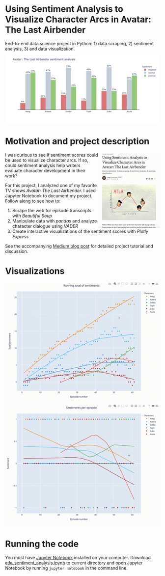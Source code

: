 # Using Sentiment Analysis to Visualize Character Arcs in Avatar: The Last Airbender
End-to-end data science project in Python: 1) data scraping, 2) sentiment analysis, 3) and data visualization.

<img src="media/atla_bar_chart.png" width = 800>


# Motivation and project description
[<img src="media/medium_article.gif" align="right" width = 200>](https://medium.com/data-comet/atla-sentiment-analysis-43f26edddad2)
I was curious to see if sentiment scores could be used to visualize character arcs. If so, could sentiment analysis help writers evaluate character development in their work?

For this project, I analyzed one of my favorite TV shows *Avatar: The Last Airbender.* I used Jupyter Notebook to document my project. Follow along to see how to:
1) Scrape the web for episode transcripts with *Beautiful Soup*
2) Manipulate data with *pandas* and analyze character dialogue using *VADER*
3) Create interactive visualizations of the sentiment scores with *Plotly Express*

See the accompanying [Medium blog post](https://medium.com/data-comet/atla-sentiment-analysis-43f26edddad2) for detailed project tutorial and discussion.


# Visualizations

[<img src="media/atla_running_total_of_sentiment.gif" width = 500>](https://chart-studio.plotly.com/~ritakalach/4/#/)[<img src="media/atla_sentiment_per_episode.gif" width = 500>](https://chart-studio.plotly.com/~ritakalach/2/#/)


# Running the code
You must have [Jupyter Notebook](https://jupyter.readthedocs.io/en/latest/install.html) installed on your computer. Download [atla_sentiment_analysis.ipynb](atla_sentiment_analysis.ipynb) to current directory and open Jupyter Notebook by running `jupyter notebook` in the command line.
